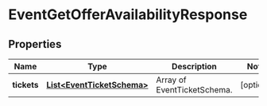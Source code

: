 # EventGetOfferAvailabilityResponse

## Properties
Name | Type | Description | Notes
------------ | ------------- | ------------- | -------------
**tickets** | [**List&lt;EventTicketSchema&gt;**](EventTicketSchema.md) | Array of EventTicketSchema. |  [optional]
